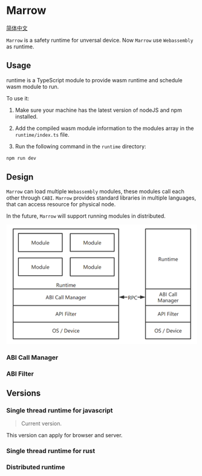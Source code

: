 # Marrow

[简体中文](README.zh.md)

`Marrow` is a safety runtime for unversal device. Now `Marrow` use `Webassembly` as runtime.

## Usage

runtime is a TypeScript module to provide wasm runtime and schedule wasm module to run.

To use it:

1. Make sure your machine has the latest version of nodeJS and npm installed.

2. Add the compiled wasm module information to the modules array in the `runtime/index.ts` file.

3. Run the following command in the `runtime` directory:

```sh
npm run dev
```

## Design

`Marrow` can load multiple `Webassembly` modules, these modules call each other through `CABI`. `Marrow` provides standard libraries in multiple languages, that can access resource for physical node.

In the future, `Marrow` will support running modules in distributed.

![design](docs/assets/design.png)

### ABI Call Manager

### ABI Filter

## Versions

### Single thread runtime for javascript

> Current version.

This version can apply for browser and server.

### Single thread runtime for rust

### Distributed runtime
